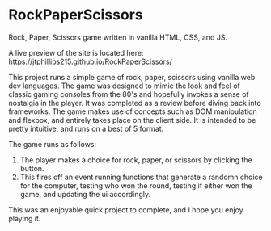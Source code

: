 # RockPaperScissors

Rock, Paper, Scissors game written in vanilla HTML, CSS, and JS.

A live preview of the site is located here: https://jtphillips215.github.io/RockPaperScissors/

This project runs a simple game of rock, paper, scissors using vanilla web dev languages. The game was designed to mimic the look and feel of classic gaming consoles from the 80's and hopefully invokes a sense of nostalgia in the player. It was completed as a review before diving back into frameworks. The game makes use of concepts such as DOM manipulation and flexbox, and entirely takes place on the client side. It is intended to be pretty intuitive, and runs on a best of 5 format.

The game runs as follows:
1. The player makes a choice for rock, paper, or scissors by clicking the button.
2. This fires off an event running functions that generate a randomn choice for the computer, testing who won the round, testing if either won the game, and updating the ui accordingly.

This was an enjoyable quick project to complete, and I hope you enjoy playing it.
